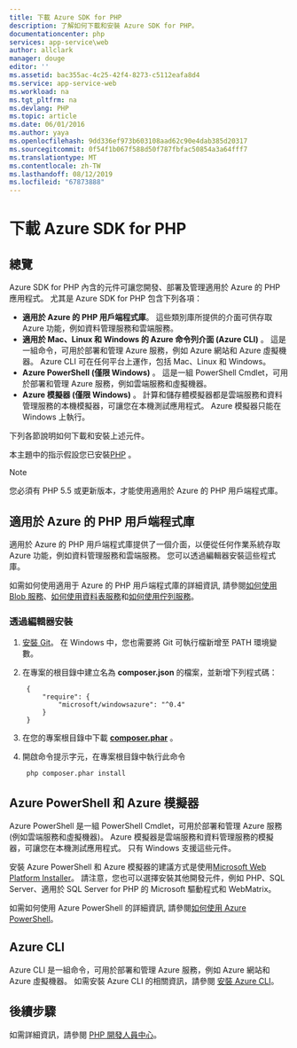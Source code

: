 ```yaml
---
title: 下載 Azure SDK for PHP
description: 了解如何下載和安裝 Azure SDK for PHP。
documentationcenter: php
services: app-service\web
author: allclark
manager: douge
editor: ''
ms.assetid: bac355ac-4c25-42f4-8273-c5112eafa8d4
ms.service: app-service-web
ms.workload: na
ms.tgt_pltfrm: na
ms.devlang: PHP
ms.topic: article
ms.date: 06/01/2016
ms.author: yaya
ms.openlocfilehash: 9dd336ef973b603108aad62c90e4dab385d20317
ms.sourcegitcommit: 0f54f1b067f588d50f787fbfac50854a3a64fff7
ms.translationtype: MT
ms.contentlocale: zh-TW
ms.lasthandoff: 08/12/2019
ms.locfileid: "67873888"
---
```

# <a name="download-the-azure-sdk-for-php"></a>下載 Azure SDK for PHP

## <a name="overview"></a>總覽

Azure SDK for PHP 內含的元件可讓您開發、部署及管理適用於 Azure 的 PHP 應用程式。 尤其是 Azure SDK for PHP 包含下列各項：

* **適用於 Azure 的 PHP 用戶端程式庫**。 這些類別庫所提供的介面可供存取 Azure 功能，例如資料管理服務和雲端服務。
* **適用於 Mac、Linux 和 Windows 的 Azure 命令列介面 (Azure CLI)** 。 這是一組命令，可用於部署和管理 Azure 服務，例如 Azure 網站和 Azure 虛擬機器。 Azure CLI 可在任何平台上運作，包括 Mac、Linux 和 Windows。
* **Azure PowerShell (僅限 Windows)** 。 這是一組 PowerShell Cmdlet，可用於部署和管理 Azure 服務，例如雲端服務和虛擬機器。
* **Azure 模擬器 (僅限 Windows)** 。 計算和儲存體模擬器都是雲端服務和資料管理服務的本機模擬器，可讓您在本機測試應用程式。 Azure 模擬器只能在 Windows 上執行。

下列各節說明如何下載和安裝上述元件。

本主題中的指示假設您已安裝[PHP][install-php] 。

> [!NOTE]
> 您必須有 PHP 5.5 或更新版本，才能使用適用於 Azure 的 PHP 用戶端程式庫。
>
>

## <a name="php-client-libraries-for-azure"></a>適用於 Azure 的 PHP 用戶端程式庫

適用於 Azure 的 PHP 用戶端程式庫提供了一個介面，以便從任何作業系統存取 Azure 功能，例如資料管理服務和雲端服務。 您可以透過編輯器安裝這些程式庫。

如需如何使用適用于 Azure 的 PHP 用戶端程式庫的詳細資訊, 請參閱[如何使用 Blob 服務][blob-service]、[如何使用資料表服務][table-service]和[如何使用佇列服務][queue-service]。

### <a name="install-via-composer"></a>透過編輯器安裝

1. [安裝 Git][install-git]。 在 Windows 中，您也需要將 Git 可執行檔新增至 PATH 環境變數。

2. 在專案的根目錄中建立名為 **composer.json** 的檔案，並新增下列程式碼：

        {
            "require": {
                "microsoft/windowsazure": "^0.4"
            }
        }

3. 在您的專案根目錄中下載 **[composer.phar][composer-phar]** 。

4. 開啟命令提示字元，在專案根目錄中執行此命令

        php composer.phar install

## <a name="azure-powershell-and-azure-emulators"></a>Azure PowerShell 和 Azure 模擬器

Azure PowerShell 是一組 PowerShell Cmdlet，可用於部署和管理 Azure 服務 (例如雲端服務和虛擬機器)。 Azure 模擬器是雲端服務和資料管理服務的模擬器，可讓您在本機測試應用程式。 只有 Windows 支援這些元件。

安裝 Azure PowerShell 和 Azure 模擬器的建議方式是使用[Microsoft Web Platform Installer][download-wpi]。 請注意，您也可以選擇安裝其他開發元件，例如 PHP、SQL Server、適用於 SQL Server for PHP 的 Microsoft 驅動程式和 WebMatrix。

如需如何使用 Azure PowerShell 的詳細資訊, 請參閱[如何使用 Azure PowerShell][powershell-tools]。

## <a name="azure-cli"></a>Azure CLI

Azure CLI 是一組命令，可用於部署和管理 Azure 服務，例如 Azure 網站和 Azure 虛擬機器。 如需安裝 Azure CLI 的相關資訊，請參閱 [安裝 Azure CLI](cli-install-nodejs.md)。

## <a name="next-steps"></a>後續步驟

如需詳細資訊，請參閱 [PHP 開發人員中心](https://azure.microsoft.com/develop/php/)。

[install-php]: https://www.php.net/manual/en/install.php
[composer-github]: https://github.com/composer/composer
[composer-phar]: https://getcomposer.org/composer.phar
[nodejs-org]: https://nodejs.org/
[install-node-linux]: https://github.com/joyent/node/wiki/Installing-Node.js-via-package-manager
[download-wpi]: https://go.microsoft.com/fwlink/?LinkId=253447
[mac-installer]: https://go.microsoft.com/fwlink/?LinkId=252249
[blob-service]: https://go.microsoft.com/fwlink/?LinkId=252714
[table-service]: https://go.microsoft.com/fwlink/?LinkId=252715
[queue-service]: https://go.microsoft.com/fwlink/?LinkId=252716
[azure cli]: https://go.microsoft.com/fwlink/?LinkId=252717
[powershell-tools]: https://go.microsoft.com/fwlink/?LinkId=252718
[php-sdk-github]: https://go.microsoft.com/fwlink/?LinkId=252719
[install-git]: https://git-scm.com/book/en/Getting-Started-Installing-Git

